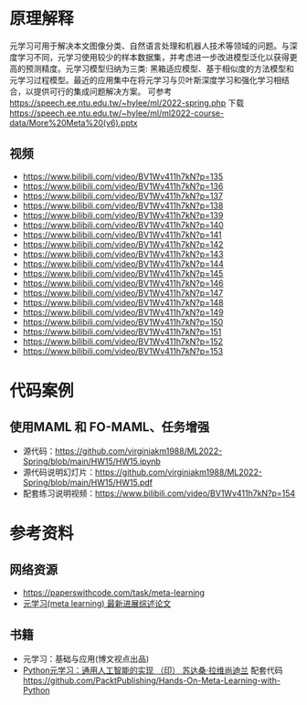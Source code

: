 # 原理解释
元学习可用于解决本文图像分类、自然语言处理和机器人技术等领域的问题。与深度学习不同，元学习使用较少的样本数据集，并考虑进一步改进模型泛化以获得更高的预测精度。元学习模型归纳为三类: 黑箱适应模型、基于相似度的方法模型和元学习过程模型。最近的应用集中在将元学习与贝叶斯深度学习和强化学习相结合，以提供可行的集成问题解决方案。
可参考 https://speech.ee.ntu.edu.tw/~hylee/ml/2022-spring.php 下载 https://speech.ee.ntu.edu.tw/~hylee/ml/ml2022-course-data/More%20Meta%20(v6).pptx
## 视频
* https://www.bilibili.com/video/BV1Wv411h7kN?p=135
* https://www.bilibili.com/video/BV1Wv411h7kN?p=136
* https://www.bilibili.com/video/BV1Wv411h7kN?p=137
* https://www.bilibili.com/video/BV1Wv411h7kN?p=138
* https://www.bilibili.com/video/BV1Wv411h7kN?p=139
* https://www.bilibili.com/video/BV1Wv411h7kN?p=140
* https://www.bilibili.com/video/BV1Wv411h7kN?p=141
* https://www.bilibili.com/video/BV1Wv411h7kN?p=142
* https://www.bilibili.com/video/BV1Wv411h7kN?p=143
* https://www.bilibili.com/video/BV1Wv411h7kN?p=144
* https://www.bilibili.com/video/BV1Wv411h7kN?p=145
* https://www.bilibili.com/video/BV1Wv411h7kN?p=146
* https://www.bilibili.com/video/BV1Wv411h7kN?p=147
* https://www.bilibili.com/video/BV1Wv411h7kN?p=148
* https://www.bilibili.com/video/BV1Wv411h7kN?p=149
* https://www.bilibili.com/video/BV1Wv411h7kN?p=150
* https://www.bilibili.com/video/BV1Wv411h7kN?p=151
* https://www.bilibili.com/video/BV1Wv411h7kN?p=152
* https://www.bilibili.com/video/BV1Wv411h7kN?p=153

# 代码案例
## 使用MAML 和 FO-MAML、任务增强
* 源代码：https://github.com/virginiakm1988/ML2022-Spring/blob/main/HW15/HW15.ipynb
* 源代码说明幻灯片：https://github.com/virginiakm1988/ML2022-Spring/blob/main/HW15/HW15.pdf
* 配套练习说明视频：https://www.bilibili.com/video/BV1Wv411h7kN?p=154


# 参考资料
## 网络资源
* https://paperswithcode.com/task/meta-learning
* [元学习(meta learning) 最新进展综述论文](https://www.zhuanzhi.ai/vip/4a2cdd282d1bb8d2f0d5744e90a83ea7)
## 书籍
* 元学习：基础与应用(博文视点出品)
* [Python元学习：通用人工智能的实现 （印） 苏达桑·拉维尚迪兰](http://e.dangdang.com/products/1901225216.html) 配套代码 https://github.com/PacktPublishing/Hands-On-Meta-Learning-with-Python
